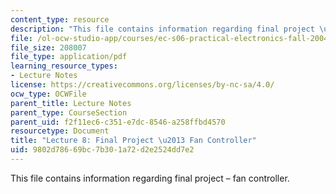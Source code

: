 ```yaml
---
content_type: resource
description: "This file contains information regarding final project \u2013 fan controller."
file: /ol-ocw-studio-app/courses/ec-s06-practical-electronics-fall-2004/9802d78669bc7b301a72d2e2524dd7e2_MITEC_S06F04_lec08.pdf
file_size: 208007
file_type: application/pdf
learning_resource_types:
- Lecture Notes
license: https://creativecommons.org/licenses/by-nc-sa/4.0/
ocw_type: OCWFile
parent_title: Lecture Notes
parent_type: CourseSection
parent_uid: f2f11ec6-c351-e7dc-8546-a258ffbd4570
resourcetype: Document
title: "Lecture 8: Final Project \u2013 Fan Controller"
uid: 9802d786-69bc-7b30-1a72-d2e2524dd7e2
---
```

This file contains information regarding final project – fan controller.